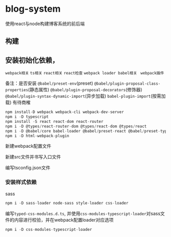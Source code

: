 # blog-system

使用react与node构建博客系统的前后端

## 构建

## 安装初始化依赖，

`webpack相关` `ts相关` `react相关` `react检查` `webpack loader babel相关` ` webpack插件`

备注：是否安装 `@babel/preset-env`(preset) `@babel/plugin-proposal-class-properties`(静态属性) `@babel/plugin-proposal-decorators`(修饰器) `@babel/plugin-syntax-dynamic-import`(异步加载) `babel-plugin-import`(按需加载) 有待商榷

```js
npm install-D webpack webpack-cli webpack-dev-server
npm i -D typescript
npm install -S react react-dom react-router
npm i -D @types/react-router-dom @types/react-dom @types/react
npm i -D @babel/core babel-loader @babel/preset-react @babel/preset-typescript
npm i -D html-webpack-plugin
```

新建webpack配置文件

新建src文件并书写入口文件

编写tsconfig.json文件

### 安装样式依赖

sass
```js
npm i -D sass-loader node-sass style-loader css-loader
```

编写`typed-css-modules.d.ts`, 并使用`css-modules-typescript-loader`对sass文件的内容进行校验，并在webpack配置loader对应选项

```js
npm i -D css-modules-typescript-loader
```
